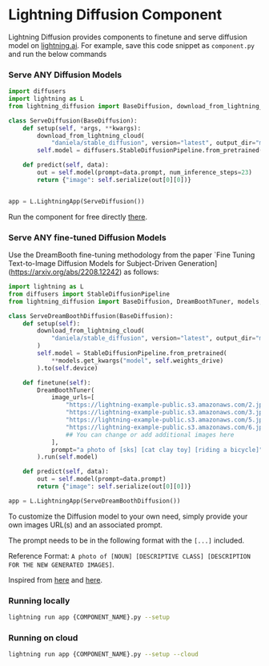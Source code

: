 # Lightning Diffusion Component

Lightning Diffusion provides components to finetune and serve diffusion model on [lightning.ai](https://lightning.ai/). For example, save this code snippet as `component.py` and run the below commands

### Serve ANY Diffusion Models

```python
import diffusers
import lightning as L
from lightning_diffusion import BaseDiffusion, download_from_lightning_cloud

class ServeDiffusion(BaseDiffusion):
    def setup(self, *args, **kwargs):
        download_from_lightning_cloud(
            "daniela/stable_diffusion", version="latest", output_dir="model")
        self.model = diffusers.StableDiffusionPipeline.from_pretrained("model").to(self.device)

    def predict(self, data):
        out = self.model(prompt=data.prompt, num_inference_steps=23)
        return {"image": self.serialize(out[0][0])}


app = L.LightningApp(ServeDiffusion())
```

Run the component for free directly [there](https://lightning.ai/component/UJ7stJI225-Serve%20Dreambooth%20Diffusion).

### Serve ANY fine-tuned Diffusion Models

Use the DreamBooth fine-tuning methodology from the paper \`Fine Tuning Text-to-Image Diffusion Models for Subject-Driven Generation\](https://arxiv.org/abs/2208.12242) as follows:

```python
import lightning as L
from diffusers import StableDiffusionPipeline
from lightning_diffusion import BaseDiffusion, DreamBoothTuner, models, download_from_lightning_cloud

class ServeDreamBoothDiffusion(BaseDiffusion):
    def setup(self):
        download_from_lightning_cloud(
            "daniela/stable_diffusion", version="latest", output_dir="model"
        )
        self.model = StableDiffusionPipeline.from_pretrained(
            **models.get_kwargs("model", self.weights_drive)
        ).to(self.device)

    def finetune(self):
        DreamBoothTuner(
            image_urls=[
                "https://lightning-example-public.s3.amazonaws.com/2.jpeg",
                "https://lightning-example-public.s3.amazonaws.com/3.jpeg",
                "https://lightning-example-public.s3.amazonaws.com/5.jpeg",
                "https://lightning-example-public.s3.amazonaws.com/6.jpeg",
                ## You can change or add additional images here
            ],
            prompt="a photo of [sks] [cat clay toy] [riding a bicycle]",
        ).run(self.model)

    def predict(self, data):
        out = self.model(prompt=data.prompt)
        return {"image": self.serialize(out[0][0])}

app = L.LightningApp(ServeDreamBoothDiffusion())
```

To customize the Diffusion model to your own need, simply provide your own images URL(s) and an associated prompt.

The prompt needs to be in the following format with the `[...]` included.

Reference Format: `A photo of [NOUN] [DESCRIPTIVE CLASS] [DESCRIPTION FOR THE NEW GENERATED IMAGES]`.

Inspired from [here](https://github.com/ShivamShrirao/diffusers/blob/main/examples/dreambooth/train_dreambooth.py) and [here](https://colab.research.google.com/drive/1SyjkeuPrX7kd_xTBKhcvBGEC8G_ml9RU#scrollTo=1lKGmcIyJbCu).

### Running locally

```bash
lightning run app {COMPONENT_NAME}.py --setup
```

### Running on cloud

```bash
lightning run app {COMPONENT_NAME}.py --setup --cloud
```
